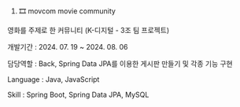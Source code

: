 1. 🎞 movcom
movie community

영화를 주제로 한 커뮤니티 (K-디지털 - 3조 팀 프로젝트)

개발기간 : 2024. 07. 19 ~ 2024. 08. 06

담당역할 : Back, Spring Data JPA를 이용한 게시판 만들기 및 각종 기능 구현

Language : Java, JavaScript

Skill : Spring Boot, Spring Data JPA, MySQL
